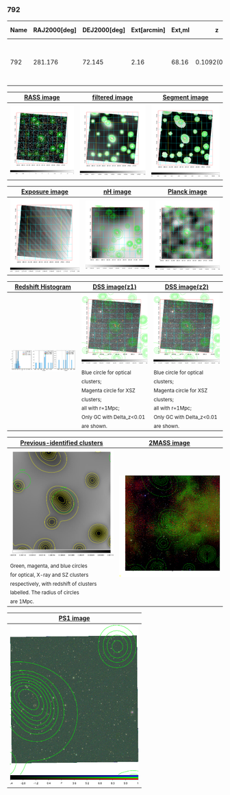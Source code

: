 <div STYLE="page-break-after: always;"></div>

### 792

|Name|RAJ2000[deg]|DEJ2000[deg] |Ext[arcmin]| Ext,ml | z | z_src| C|GC(XSZ,Delta_z<0.01)| GC(OPT,Delta_z<0.01)|GC| R_sig[arcmin] | R500[arcmin] | R500[Mpc]| CRsig[c/s] | CR500[c/s] |L500[1E44 erg/s]|F500[1E-12 erg/s/cm^2]| M500[1E14 Msun]|Tx[keV]|Cnt_sig|Beta|Rc[arcmin]|Comment|Alias|
|---|---|---|---|---|---|------|---|--------|---------|----------|---|---|---|---|---|---|---|---|---|---|---|---|---|---|
|792| 281.176| 72.145| 2.16| 68.16| 0.1092(0.008)| z1,| G| -| -| N, SWXCS, W| 10.262| 6.408| 0.766| 0.081(0.013)| 0.076(0.013)| 0.410(0.038)| 1.339(0.123)| 1.42(0.07)| 2.75(0.08)| 197.6| 0.933(-0.082+0.049)| 4.928(-0.509+0.378)| An X-ray cluster with no $z$ and offset = 0.28 Mpc| t070|

|[RASS image](../image/792/792_img.pdf)|[filtered image](../image/792/792_fil.pdf)|[Segment image](../image/792/792_seg.pdf)|
|-------------------|--------------------|-------------------|
| <img src="../image/792/792_img.png" width="300">  | <img src="../image/792/792_fil.png" width="300">   | <img src="../image/792/792_seg.png" width="300">  |

|[Exposure image](../image/792/792_mex.pdf)| [nH image](../image/792/792_nh.pdf)| [Planck image](../image/792/792_p.pdf)|
|-------------------|--------------------|-------------------|
|<img src="../image/792/792_mex.png" width="300">   | <img src="../image/792/792_nh.png" width="300">    | <img src="../image/792/792_p.png" width="300"> |

|[Redshift Histogram](../image/792/792_zg.pdf) | [DSS image(z1)](../image/792/792_dss_z1.pdf)      |  [DSS image(z2)](../image/792/792_dss_z2.pdf)    |
|-------------------|--------------------|-------------------|
|<img src="../image/792/792_zg.png" width="300"> |<img src="../image/792/792_dss_z1.png" width="300"> <sub><br>Blue circle for optical clusters; <br>Magenta circle for XSZ clusters; <br>all with r=1Mpc; <br>Only GC with Delta_z<0.01 are shown. </sub>| <img src="../image/792/792_dss_z2.png" width="300"><sub><br>Blue circle for optical clusters; <br>Magenta circle for XSZ clusters; <br>all with r=1Mpc; <br>Only GC with Delta_z<0.01 are shown. </sub> |

|[Previous-identified clusters](../image/792/792_gc.pdf) | [2MASS image](../image/792/792_2mass.pdf)      |
|-------------------|-------------------|
|<img src=../image/792/792_gc.png width="300"> <br><sub>Green, magenta, and blue circles <br>for optical, X-ray and SZ clusters <br>respectively, with redshift of clusters <br>labelled. The radius of circles <br>are 1Mpc.</sub>|<img src="../image/792/792_2mass.png" width="300">  |

|[PS1 image](../image/792/792_ps1.pdf)            |
|-------------------|
| <img src="../image/792/792_ps1.png" width="300">  |
